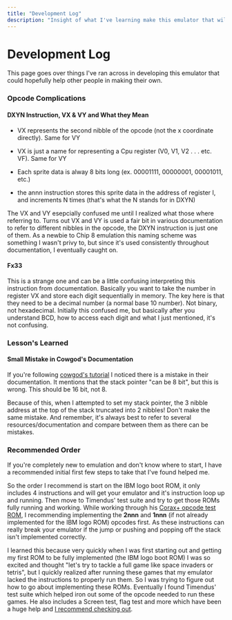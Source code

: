 ```yaml
---
title: "Development Log"
description: "Insight of what I've learning make this emulator that will hopefully help you in yours"  
---
```


# Development Log 

This page goes over things I've ran across in developing this emulator that could hopefully help other people in making their own.  

### Opcode Complications  

#### DXYN Instruction, VX & VY and What they Mean 

- VX represents the second nibble of the opcode (not the x coordinate directly).  Same for VY  

- VX is just a name for representing a Cpu register (V0, V1, V2 . . . etc. VF).  Same for VY  

- Each sprite data is alway 8 bits long (ex. 00001111, 00000001, 00001011, etc.)  
 
- the annn instruction stores this sprite data in the address of register I, and increments N times (that's what the N stands for in DXYN)  

The VX and VY esepcially confused me until I realized what those where referring to.  Turns out VX and VY is used a fair bit in various documentation to refer to different nibbles in the opcode, the DXYN instruction is just one of them.  As a newbie to Chip 8 emulation this naming scheme was something I wasn't privy to, but since it's used consistently throughout documentation, I eventually caught on.  

#### Fx33  

This is a strange one and can be a little confusing interpreting this instruction from documentation.  Basically you want to take the number in register VX and store each digit sequentially in memory.  The key here is that they need to be a decimal number (a normal base 10 number).  Not binary, not hexadecimal.  Initially this confused me, but basically after you understand BCD, how to access each digit and what I just mentioned, it's not confusing.    


### Lesson's Learned 

#### Small Mistake in Cowgod's Documentation 

If you're following <a href = "http://devernay.free.fr/hacks/chip8/C8TECH10.HTM#3xkk" target = "_blank">cowgod's tutorial</a> I noticed there is a mistake in their documentation.  It mentions that the stack pointer "can be 8 bit", but this is wrong.  This should be 16 bit, not 8.  

Because of this, when I attempted to set my stack pointer, the 3 nibble address at the top of the stack truncated into 2 nibbles!  Don't make the same mistake.  And remember, it's always best to refer to several resources/documentation and compare between them as there can be mistakes.  


### Recommended Order 

If you're completely new to emulation and don't know where to start, I have a recommended initial first few steps to take that I've found helped me.  

So the order I recommend is start on the IBM logo boot ROM, it only includes 4 instructions and will get your emulator and it's instruction loop up and running.  Then move to Timendus' test suite and try to get those ROMs fully running and working.  While working through his <a href = "https://github.com/Timendus/chip8-test-suite?tab=readme-ov-file#corax-opcode-test" target = "_blank">Corax+ opcode test ROM</a>, I recommending implementing the **2nnn** and **1nnn** (if not already implemented for the IBM logo ROM) opcodes first.  As these instructions can really break your emulator if the jump or pushing and popping off the stack isn't implemented correctly.  

I learned this because very quickly when I was first starting out and getting my first ROM to be fully implemented (the IBM logo boot ROM) I was so excited and thought "let's try to tackle a full game like space invaders or tetris", but I quickly realized after running these games that my emulator lacked the instructions to properly run them.  So I was trying to figure out how to go about implementing these ROMs.  Eventually I found Timendus' test suite which helped iron out some of the opcode needed to run these games.  He also includes a Screen test, flag test and more which have been a huge help and <a href = "https://github.com/Timendus/chip8-test-suite?tab=readme-ov-file"> I recommend checking out</a>.   





